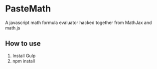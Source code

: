 PasteMath
=========

A javascript math formula evaluator hacked together from MathJax and math.js

How to use
----------
1. Install Gulp
2. npm install
